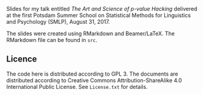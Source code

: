 Slides for my talk entitled *The Art and Science of p-value Hacking* delivered
at the first Potsdam Summer School on Statistical Methods for Linguistics and
Psychology (SMLP), August 31, 2017.

The slides were created using RMarkdown and Beamer/LaTeX. The RMarkdown file can be found in `src`.

Licence 
-------

The code here is distributed according to GPL 3. The documents are distributed
according to Creative Commons Attribution-ShareAlike 4.0 International Public
License. See `License.txt` for details.

